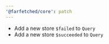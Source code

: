 ```yaml
---
'@farfetched/core': patch
---
```



- Add a new store `$failed` to `Query`
- Add a new store `$succeeded` to `Query`
